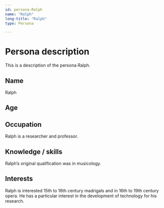 ```yaml
---
id: persona-Ralph
name: "Ralph"
long-title: "Ralph"
type: Persona

---
```


# Persona description

This is a description of the persona Ralph.

## Name

Ralph

## Age

## Occupation

Ralph is a researcher and professor.

## Knowledge / skills

Ralph’s original qualification was in musicology.

## Interests

Ralph is interested 15th to 16th century madrigals and in 16th to 19th century opera.  He has a particular interest in the development of technology for his research.
